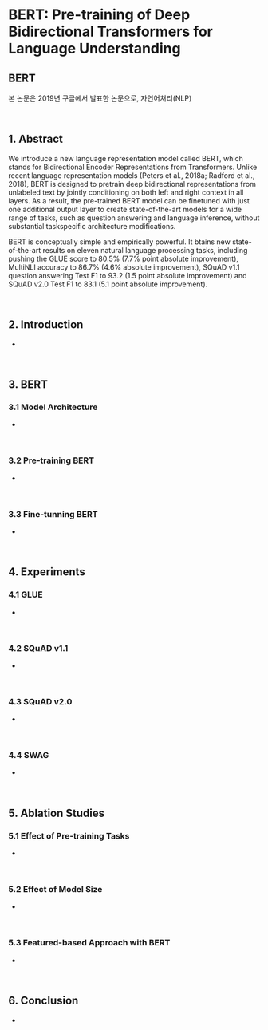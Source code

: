 # BERT: Pre-training of Deep Bidirectional Transformers for Language Understanding

## BERT
본 논문은 2019년 구글에서 발표한 논문으로, 자연어처리(NLP) 

<br/>

## 1. Abstract
We introduce a new language representation model called BERT, which stands for Bidirectional Encoder Representations from Transformers. Unlike recent language representation
models (Peters et al., 2018a; Radford et al., 2018), BERT is designed to pretrain deep bidirectional representations from unlabeled text by jointly conditioning on both left and right context in all layers. As a result, the pre-trained BERT model can be finetuned with just one additional output layer to create state-of-the-art models for a wide range of tasks, such as question answering and language inference, without substantial taskspecific architecture modifications. 

BERT is conceptually simple and empirically powerful. It  btains new state-of-the-art results on eleven natural language processing tasks, including pushing the GLUE score to 80.5% (7.7% point absolute improvement), MultiNLI accuracy to 86.7% (4.6% absolute improvement), SQuAD v1.1 question answering Test F1 to 93.2 (1.5 point absolute improvement) and SQuAD v2.0 Test F1 to 83.1 (5.1 point absolute improvement).

<br/>

## 2. Introduction
- 

<br/>

## 3. BERT
### 3.1 Model Architecture
- 

<br/>

### 3.2 Pre-training BERT
- 

<br/>

### 3.3 Fine-tunning BERT
- 

<br/>

## 4. Experiments
### 4.1 GLUE
- 

<br/>

### 4.2 SQuAD v1.1
- 

<br/>

### 4.3 SQuAD v2.0
-

<br/>

### 4.4 SWAG
- 

<br/>


## 5. Ablation Studies
### 5.1 Effect of Pre-training Tasks
- 

<br/>

### 5.2 Effect of Model Size
- 

<br/>

### 5.3 Featured-based Approach with BERT
- 

<br/>

## 6. Conclusion
- 

<br/>
